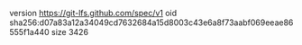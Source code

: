 version https://git-lfs.github.com/spec/v1
oid sha256:d07a83a12a34049cd7632684a15d8003c43e6a8f73aabf069eeae86555f1a440
size 3426

